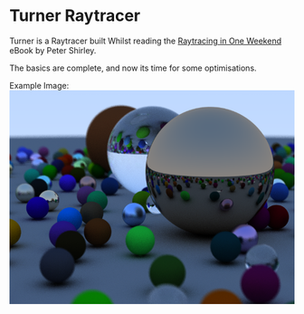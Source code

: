 # Turner Raytracer

Turner is a Raytracer built Whilst reading the [Raytracing in One Weekend](http://www.realtimerendering.com/raytracing/Ray%20Tracing%20in%20a%20Weekend.pdf) eBook by Peter Shirley.

The basics are complete, and now its time for some optimisations.

Example  Image:
![Example Image](image.png)